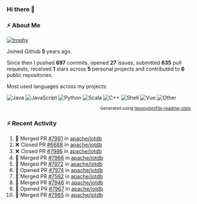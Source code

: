 ### Hi there 👋

### :zap: About Me

[![trophy](https://github-profile-trophy.vercel.app/?username=HTHou&theme=onedark)](https://github.com/ryo-ma/github-profile-trophy)
   
Joined Github **5** years ago.

Since then I pushed **697** commits, opened **27** issues, submitted **635** pull requests, received **1** stars across **5** personal projects and contributed to **6** public repositories.

Most used languages across my projects:

![Java](https://img.shields.io/static/v1?style=flat-square&label=%E2%A0%80&color=555&labelColor=%23b07219&message=Java%EF%B8%B194.4%25)
![JavaScript](https://img.shields.io/static/v1?style=flat-square&label=%E2%A0%80&color=555&labelColor=%23f1e05a&message=JavaScript%EF%B8%B11.4%25)
![Python](https://img.shields.io/static/v1?style=flat-square&label=%E2%A0%80&color=555&labelColor=%233572A5&message=Python%EF%B8%B10.7%25)
![Scala](https://img.shields.io/static/v1?style=flat-square&label=%E2%A0%80&color=555&labelColor=%23c22d40&message=Scala%EF%B8%B10.6%25)
![C++](https://img.shields.io/static/v1?style=flat-square&label=%E2%A0%80&color=555&labelColor=%23f34b7d&message=C%2B%2B%EF%B8%B10.6%25)
![Shell](https://img.shields.io/static/v1?style=flat-square&label=%E2%A0%80&color=555&labelColor=%2389e051&message=Shell%EF%B8%B10.4%25)
![Vue](https://img.shields.io/static/v1?style=flat-square&label=%E2%A0%80&color=555&labelColor=%2341b883&message=Vue%EF%B8%B10.3%25)
![Other](https://img.shields.io/static/v1?style=flat-square&label=%E2%A0%80&color=555&labelColor=%23ededed&message=Other%EF%B8%B11.2%25)

<p align="right"><sub>Generated using <a href="https://github.com/marketplace/actions/profile-readme-stats">teoxoy/profile-readme-stats</a></sub></p>


<!--![](https://github.com/HTHou/HTHou/blob/output/github-contribution-grid-snake.svg)-->

<!--![Haonan Hou's github stats](https://github-readme-stats.vercel.app/api?username=HTHou&count_private=true&show_icons=true&theme=onedark)-->

<!--![Haonan Hou's wakatime stats](https://github-readme-stats.vercel.app/api/wakatime?username=HTHou&layout=compact&theme=onedark)-->

<!--![Top Langs](https://github-readme-stats.vercel.app/api/top-langs/?username=HTHou&theme=onedark&layout=compact)-->

### :zap: Recent Activity
<!--START_SECTION:activity-->
1. 🎉 Merged PR [#7981](https://github.com/apache/iotdb/pull/7981) in [apache/iotdb](https://github.com/apache/iotdb)
2. ❌ Closed PR [#6688](https://github.com/apache/iotdb/pull/6688) in [apache/iotdb](https://github.com/apache/iotdb)
3. ❌ Closed PR [#7986](https://github.com/apache/iotdb/pull/7986) in [apache/iotdb](https://github.com/apache/iotdb)
4. 🎉 Merged PR [#7966](https://github.com/apache/iotdb/pull/7966) in [apache/iotdb](https://github.com/apache/iotdb)
5. 🎉 Merged PR [#7972](https://github.com/apache/iotdb/pull/7972) in [apache/iotdb](https://github.com/apache/iotdb)
6. 💪 Opened PR [#7974](https://github.com/apache/iotdb/pull/7974) in [apache/iotdb](https://github.com/apache/iotdb)
7. 🎉 Merged PR [#7562](https://github.com/apache/iotdb/pull/7562) in [apache/iotdb](https://github.com/apache/iotdb)
8. 🎉 Merged PR [#7946](https://github.com/apache/iotdb/pull/7946) in [apache/iotdb](https://github.com/apache/iotdb)
9. 💪 Opened PR [#7967](https://github.com/apache/iotdb/pull/7967) in [apache/iotdb](https://github.com/apache/iotdb)
10. 🎉 Merged PR [#7965](https://github.com/apache/iotdb/pull/7965) in [apache/iotdb](https://github.com/apache/iotdb)
<!--END_SECTION:activity-->

<!--
**HTHou/HTHou** is a ✨ _special_ ✨ repository because its `README.md` (this file) appears on your GitHub profile.

Here are some ideas to get you started:

- 🔭 I’m currently working on ...
- 🌱 I’m currently learning ...
- 👯 I’m looking to collaborate on ...
- 🤔 I’m looking for help with ...
- 💬 Ask me about ...
- 📫 How to reach me: ...
- 😄 Pronouns: ...
- ⚡ Fun fact: ...
-->
